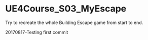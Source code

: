 # UE4Course_S03_MyEscape
Try to recreate the whole Building Escape game from start to end.

20170817-Testing first commit